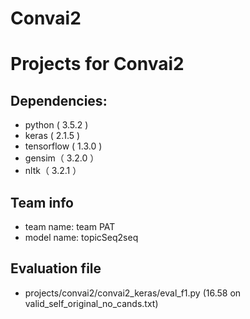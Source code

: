 # Convai2
Projects for Convai2
=================================================

Dependencies:
-------
  * python ( 3.5.2 )
  * keras ( 2.1.5 )
  * tensorflow ( 1.3.0 )
  * gensim（ 3.2.0 ）
  * nltk（ 3.2.1 ）

Team info
-------
  * team name: team PAT
  * model name: topicSeq2seq

Evaluation file
-------
  * projects/convai2/convai2_keras/eval_f1.py (16.58 on valid_self_original_no_cands.txt)
 
